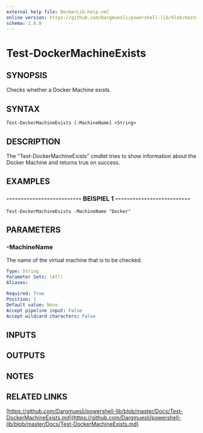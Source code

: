 ```yaml
---
external help file: DockerLib-help.xml
online version: https://github.com/Dargmuesli/powershell-lib/blob/master/Docs/Test-DockerMachineExists.md
schema: 2.0.0
---
```


# Test-DockerMachineExists

## SYNOPSIS
Checks whether a Docker Machine exists.

## SYNTAX

```
Test-DockerMachineExists [-MachineName] <String>
```

## DESCRIPTION
The "Test-DockerMachineExists" cmdlet tries to show information about the Docker Machine and returns true on success.

## EXAMPLES

### -------------------------- BEISPIEL 1 --------------------------
```
Test-DockerMachineExists -MachineName "Docker"
```

## PARAMETERS

### -MachineName
The name of the virtual machine that is to be checked.

```yaml
Type: String
Parameter Sets: (All)
Aliases: 

Required: True
Position: 1
Default value: None
Accept pipeline input: False
Accept wildcard characters: False
```

## INPUTS

## OUTPUTS

## NOTES

## RELATED LINKS

[https://github.com/Dargmuesli/powershell-lib/blob/master/Docs/Test-DockerMachineExists.md](https://github.com/Dargmuesli/powershell-lib/blob/master/Docs/Test-DockerMachineExists.md)

